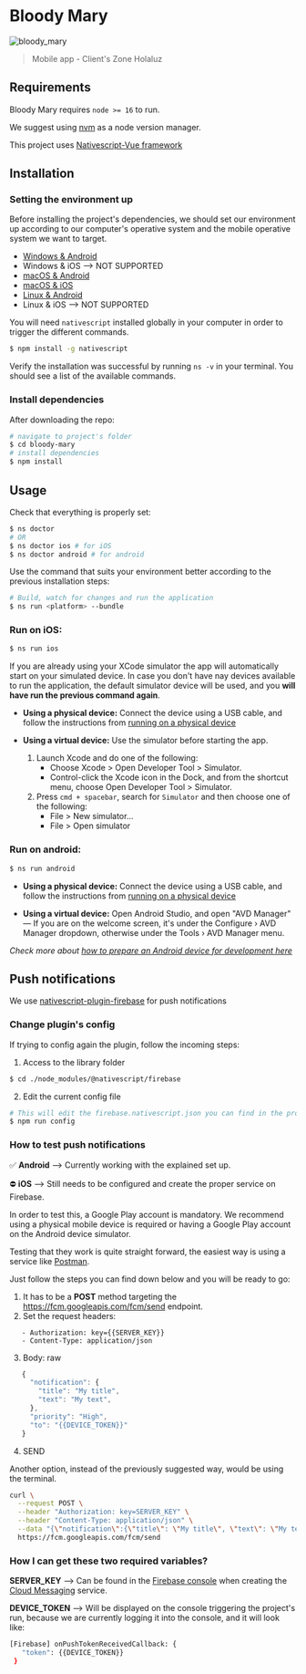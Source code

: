 # Bloody Mary

![bloody_mary](bloody_mary.ico)

> Mobile app - Client's Zone Holaluz

## Requirements

Bloody Mary requires `node >= 16` to run.

We suggest using [nvm](https://github.com/nvm-sh/nvm) as a node version manager.

This project uses [Nativescript-Vue framework](https://nativescript-vue.org/en/docs/introduction/)

## Installation

### Setting the environment up

Before installing the project's dependencies, we should set our environment up according to our computer's operative system and the mobile operative system we want to target.
* [Windows & Android](https://docs.nativescript.org/environment-setup.html#windows-android)
* Windows & iOS --> NOT SUPPORTED
* [macOS & Android](https://docs.nativescript.org/environment-setup.html#macos-android)
* [macOS & iOS](https://docs.nativescript.org/environment-setup.html#macos-ios)
* [Linux & Android](https://docs.nativescript.org/environment-setup.html#linux-android)
* Linux & iOS --> NOT SUPPORTED


You will need `nativescript` installed globally in your computer in order to trigger the different commands.

```bash
$ npm install -g nativescript
```


Verify the installation was successful by running `ns -v` in your terminal. You should see a list of the available commands.

### Install dependencies

After downloading the repo:

```bash
# navigate to project's folder
$ cd bloody-mary
# install dependencies
$ npm install
```

## Usage
Check that everything is properly set:
```bash
$ ns doctor
# OR
$ ns doctor ios # for iOS
$ ns doctor android # for android
```

Use the command that suits your environment better according to the previous installation steps:
```bash
# Build, watch for changes and run the application
$ ns run <platform> --bundle
```

### Run on iOS:
```bash
$ ns run ios
```
If you are already using your XCode simulator the app will automatically start on your simulated device. In case you don't have nay devices available to run the application, the default simulator device will be used, and you **will have run the previous command again**.

* **Using a physical device:** Connect the device using a USB cable, and follow the instructions from [running on a physical device](https://docs.nativescript.org/development-workflow.html#ios-devices)

* **Using a virtual device:** Use the simulator before starting the app. 
  1. Launch Xcode and do one of the following:
      * Choose Xcode > Open Developer Tool > Simulator.
      * Control-click the Xcode icon in the Dock, and from the shortcut menu, choose Open Developer Tool > Simulator.
  2. Press `cmd + spacebar`, search for `Simulator` and then choose one of the following:
      * File > New simulator...
      * File > Open simulator


### Run on android:
```bash
$ ns run android
```

* **Using a physical device:** Connect the device using a USB cable, and follow the instructions from [running on a physical device](https://docs.nativescript.org/development-workflow.html#android-devices)

* **Using a virtual device:** Open Android Studio, and open "AVD Manager" — If you are on the welcome screen, it's under the Configure › AVD Manager dropdown, otherwise under the Tools › AVD Manager menu.

_Check more about [how to prepare an Android device for development here](https://docs.nativescript.org/environment-setup.html#preparing-an-android-device-1)_

## Push notifications
We use [nativescript-plugin-firebase](https://github.com/EddyVerbruggen/nativescript-plugin-firebase) for push notifications

### Change plugin's config
If trying to config again the plugin, follow the incoming steps:
1. Access to the library folder
```bash
$ cd ./node_modules/@nativescript/firebase
```
2. Edit the current config file
```bash
# This will edit the firebase.nativescript.json you can find in the project's root
$ npm run config
```

### How to test push notifications
✅ **Android** --> Currently working with the explained set up.

⛔️ **iOS** --> Still needs to be configured and create the proper service on Firebase.

In order to test this, a Google Play account is mandatory. We recommend using a physical mobile device is required or having a Google Play account on the Android device simulator.

Testing that they work is quite straight forward, the easiest way is using a service like [Postman](https://www.postman.com/).

Just follow the steps you can find down below and you will be ready to go:

1. It has to be a **POST** method targeting the https://fcm.googleapis.com/fcm/send endpoint.
2. Set the request headers:
```
   - Authorization: key={{SERVER_KEY}}
   - Content-Type: application/json
```
3. Body: raw
```js
   {
     "notification": {
       "title": "My title",
       "text": "My text",
     },
     "priority": "High",
     "to": "{{DEVICE_TOKEN}}"
   }
```
4. SEND


Another option, instead of the previously suggested way, would be using the terminal.

```bash
curl \
  --request POST \
  --header "Authorization: key=SERVER_KEY" \
  --header "Content-Type: application/json" \
  --data "{\"notification\":{\"title\": \"My title\", \"text\": \"My text\"}, \"priority\": \"High\", \"to\": \"DEVICE_TOKEN\"}" \
  https://fcm.googleapis.com/fcm/send
```

### How I can get these two required variables?

**SERVER_KEY** --> Can be found in the [Firebase console](https://console.firebase.google.com/) when creating the [Cloud Messaging](https://firebase.google.com/docs/cloud-messaging) service.

**DEVICE_TOKEN** --> Will be displayed on the console triggering the project's run, because we are currently logging it into the console, and it will look like:
```bash
[Firebase] onPushTokenReceivedCallback: {
   "token": {{DEVICE_TOKEN}}
 }
```

